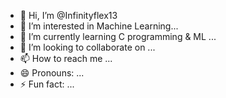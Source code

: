 - 👋 Hi, I’m @Infinityflex13
- 👀 I’m interested in Machine Learning...
- 🌱 I’m currently learning C programming & ML ...
- 💞️ I’m looking to collaborate on ...
- 📫 How to reach me ...
- 😄 Pronouns: ...
- ⚡ Fun fact: ...

<!---
Infinityflex13/Infinityflex13 is a ✨ special ✨ repository because its `README.md` (this file) appears on your GitHub profile.
You can click the Preview link to take a look at your changes.
--->
